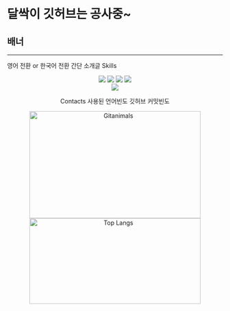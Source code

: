 # 달싹이 깃허브는 공사중~
## 배너
---
영어 전환 or 한국어 전환
간단 소개글
Skills
<div align='center'>
<img src="https://img.shields.io/badge/C-A8B9CC?style=plastic&logo=C&logoColor=ffffff"/>
<img src="https://img.shields.io/badge/C%2B%2B-00599C?style=plastic&logo=C%2B%2B&logoColor=ffffff"/>
<img src="https://img.shields.io/badge/C%23-black?style=plastic"/>
<img src="https://img.shields.io/badge/Python-3776AB?style=plastic&logo=Python&logoColor=ffffff"/><br>
<img src="https://img.shields.io/badge/Unity-black?style=plastic&logo=Unity&logoColor=ffffff"/>

Contacts
사용된 언어빈도
깃허브 커밋빈도

<p align="center">
  <img src="https://render.gitanimals.org/farms/j1sung" width="400" height="250" alt="Gitanimals"/>
  <img src="https://github-readme-stats.vercel.app/api/top-langs/?username=j1sung&layout=compact" width="400" height="200" alt="Top Langs" />
</p>
